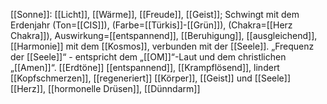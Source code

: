 [[Sonne]]: [[Licht]], [[Wärme]], [[Freude]], [[Geist]]; Schwingt mit dem Erdenjahr (Ton=[[CIS]]), (Farbe=[[Türkis]]-[[Grün]]), (Chakra=[[Herz Chakra]]), Auswirkung=[[entspannend]], [[Beruhigung]], [[ausgleichend]], [[Harmonie]] mit dem [[Kosmos]], verbunden mit der [[Seele]]. „Frequenz der [[Seele]]“ - entspricht dem „[[OM]]“-Laut und dem christlichen „[[Amen]]“.
[[Erdtöne]]
[[entspannend]], [[Krampflösend]], lindert [[Kopfschmerzen]], [[regeneriert]] [[Körper]], [[Geist]] und [[Seele]]
[[Herz]], [[hormonelle Drüsen]], [[Dünndarm]]